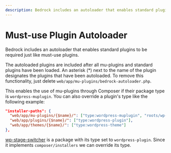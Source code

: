 ```yaml
---
description: Bedrock includes an autoloader that enables standard plugins to be required just like must-use plugins which enables using mu-plugins through Composer.
---
```


# Must-use Plugin Autoloader

Bedrock includes an autoloader that enables standard plugins to be required just like must-use plugins.

The autoloaded plugins are included after all mu-plugins and standard plugins have been loaded. An asterisk (*) next to the name of the plugin designates the plugins that have been autoloaded. To remove this functionality, just delete `web/app/mu-plugins/bedrock-autoloader.php`.

This enables the use of mu-plugins through Composer if their package type is `wordpress-muplugin`. You can also override a plugin's type like the following example:

```json
"installer-paths": {
  "web/app/mu-plugins/{$name}/": ["type:wordpress-muplugin", "roots/wp-stage-switcher"],
  "web/app/plugins/{$name}/": ["type:wordpress-plugin"],
  "web/app/themes/{$name}/": ["type:wordpress-theme"]
},
```

[wp-stage-switcher](https://github.com/roots/wp-stage-switcher) is a package with its type set to `wordpress-plugin`. Since it implements `composer/installers` we can override its type.
